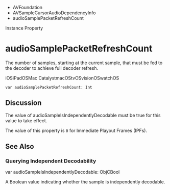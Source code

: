 

- AVFoundation
- AVSampleCursorAudioDependencyInfo
-  audioSamplePacketRefreshCount 

Instance Property

# audioSamplePacketRefreshCount

The number of samples, starting at the current sample, that must be fed to the decoder to achieve full decoder refresh.

iOSiPadOSMac CatalystmacOStvOSvisionOSwatchOS

``` source
var audioSamplePacketRefreshCount: Int
```

## Discussion

The value of audioSampleIsIndependentlyDecodable must be true for this value to take effect.

The value of this property is `0` for Immediate Playout Frames (IPFs).

## See Also

### Querying Independent Decodability

var audioSampleIsIndependentlyDecodable: ObjCBool

A Boolean value indicating whether the sample is independently decodable.

